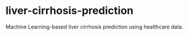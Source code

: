 # liver-cirrhosis-prediction
Machine Learning-based liver cirrhosis prediction using healthcare data.
